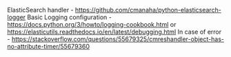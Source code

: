ElasticSearch handler -  https://github.com/cmanaha/python-elasticsearch-logger
Basic Logging configuration - https://docs.python.org/3/howto/logging-cookbook.html or https://elasticutils.readthedocs.io/en/latest/debugging.html
In case of error  - https://stackoverflow.com/questions/55679325/cmreshandler-object-has-no-attribute-timer/55679360
